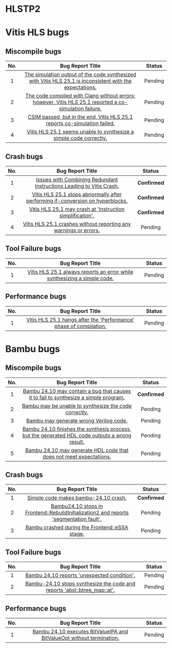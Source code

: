 # HLSTP2

# Vitis HLS bugs

## Miscompile bugs

| No.  |                           Bug Report Title                             |    Status     |
| :--: | :---------------------------------------------------------: | :-----------: | 
|  1  | [The simulation output of the code synthesized with Vitis HLS 25.1 is inconsistent with the expectations.](https://adaptivesupport.amd.com/s/question/0D5Pd00000ocbEjKAI/the-simulation-output-of-the-code-synthesized-with-vitis-hls-251-is-inconsistent-with-the-expectations)  | Pending  |
|  2  | [The code compiled with Clang without errors; however, Vitis HLS 25.1 reported a co-simulation failure.](https://adaptivesupport.amd.com/s/question/0D5Pd00000ocnbSKAQ/the-code-compiled-with-clang-without-errors-however-vitis-hls-251-reported-a-cosimulation-failure)  | Pending |
|  3  | [CSIM passed, but in the end, Vitis HLS 25.1 reports co-simulation failed.](https://adaptivesupport.amd.com/s/question/0D5Pd00000pEUk3KAG/csim-passed-but-in-the-end-vitis-hls-251-reports-cosimulation-failed)    | Pending  |
|  4  | [Vitis HLS 25.1 seems unable to synthesize a simple code correctly.](https://adaptivesupport.amd.com/s/question/0D5Pd00000v13CrKAI/vitis-hls-251-seems-unable-to-synthesize-a-simple-code-correctly?language=en_US)    | Pending  |

## Crash bugs

| No.  |                           Bug Report Title                              |    Status     |
| :--: | :---------------------------------------------------------:  | :-----------: |
|  1  | [Issues with Combining Redundant Instructions Leading to Vitis Crash.](https://adaptivesupport.amd.com/s/question/0D5Pd00000p80VVKAY/issues-with-combining-redundant-instructions-leading-to-vitis-crash)  | **Confirmed** |
|  2  | [Vitis HLS 25.1 stops abnormally after performing if-conversion on hyperblocks.](https://adaptivesupport.amd.com/s/question/0D5Pd00000pD7b0KAC/vitis-hls-251-stops-abnormally-after-performing-ifconversion-on-hyperblocks) | **Confirmed**  |
|  3  | [Vitis HLS 25.1 may crash at 'Instruction simplification'.](https://adaptivesupport.amd.com/s/question/0D5Pd00000qvftPKAQ/vitis-hls-251-may-crash-at-instruction-simplification)  | **Confirmed** |
|  4  | [Vitis HLS 25.1 crashes without reporting any warnings or errors.](https://adaptivesupport.amd.com/s/question/0D5Pd00000sCAeFKAW/vitis-hls-251-crashes-without-reporting-any-warnings-or-errors) | Pending  |
 

## Tool Failure bugs
| No.  |                           Bug Report Title                             |    Status     |
| :--: | :---------------------------------------------------------: | :-----------: | 
|  1  | [Vitis HLS 25.1 always reports an error while synthesizing a simple code.](https://adaptivesupport.amd.com/s/question/0D5Pd00000sKBD9KAO/vitis-hls-251-always-reports-an-error-while-synthesizing-a-simple-code?language=en_US)  | Pending |

## Performance bugs
| No.  |                           Bug Report Title                             |    Status     |
| :--: | :---------------------------------------------------------: | :-----------: | 
|  1  | [Vitis HLS 25.1 hangs after the 'Performance' phase of compilation.](https://adaptivesupport.amd.com/s/question/0D5Pd00000s6XWgKAM/vitis-hls-251-hangs-after-the-performance-phase-of-compilation) | Pending | 


# Bambu bugs

## Miscompile bugs

| No.  |                           Bug Report Title                             |    Status     |
| :--: | :---------------------------------------------------------: | :-----------: | 
|  1  | [Bambu 24.10 may contain a bug that causes it to fail to synthesize a simple program.](https://github.com/ferrandi/PandA-bambu/issues/366)  | **Confirmed**  |
|  2  | [Bambu may be unable to synthesize the code correctly.](https://github.com/ferrandi/PandA-bambu/issues/370)  | Pending |
|  3  | [Bambu may generate wrong Verilog code.](https://github.com/ferrandi/PandA-bambu/issues/371)    | Pending  |
|  4  | [Bambu 24.10 finishes the synthesis process, but the generated HDL code outputs a wrong result.](https://github.com/ferrandi/PandA-bambu/issues/374)    | Pending  |
|  5  | [Bambu 24.10 may generate HDL code that does not meet expectations.](https://github.com/ferrandi/PandA-bambu/issues/375)    | Pending  |
 

## Crash bugs

| No.  |                           Bug Report Title                              |    Status     |
| :--: | :---------------------------------------------------------:  | :-----------: |
|  1  | [Simple code makes bambu-24.10 crash.](https://github.com/ferrandi/PandA-bambu/issues/362)  | **Confirmed** |
|  2  | [Bambu24.10 stops in Frontend::RebuildInitialization2 and reports 'segmentation fault'.](https://github.com/ferrandi/PandA-bambu/issues/363) | Pending  |
|  3  | [Bambu crashed during the Frontend::eSSA stage.](https://github.com/ferrandi/PandA-bambu/issues/365)  | Pending | 
 

## Tool Failure bugs
| No.  |                           Bug Report Title                             |    Status     |
| :--: | :---------------------------------------------------------: | :-----------: | 
|  1  | [Bambu 24.10 reports 'unexpected condition'.](https://github.com/ferrandi/PandA-bambu/issues/367)  | Pending |
|  2  | [Bambu-24.10 stops synthesize the code and reports 'absl::btree_map::at'.](https://github.com/ferrandi/PandA-bambu/issues/368)  | Pending |

## Performance bugs
| No.  |                           Bug Report Title                             |    Status     |
| :--: | :---------------------------------------------------------: | :-----------: | 
|  1  | [Bambu 24.10 executes BitValueIPA and BitValueOpt without termination.](https://github.com/ferrandi/PandA-bambu/issues/372)  | Pending |


